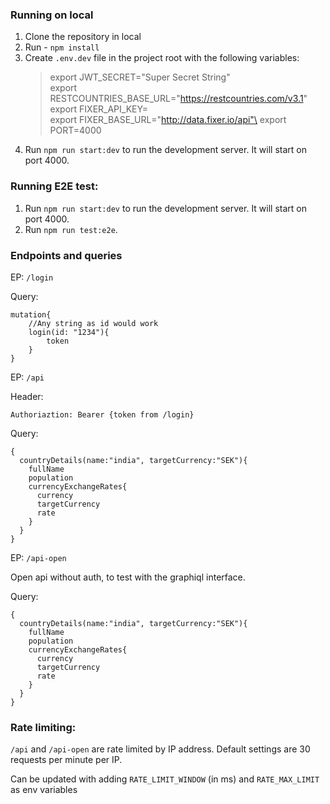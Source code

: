 ### Running on local

1. Clone the repository in local
2. Run - `npm install`
3. Create `.env.dev` file in the project root with the following variables:
    > export JWT_SECRET="Super Secret String"\
    > export RESTCOUNTRIES_BASE_URL="https://restcountries.com/v3.1" \
    > export FIXER_API_KEY= \
    > export FIXER_BASE_URL="http://data.fixer.io/api"\
    > export PORT=4000
4. Run `npm run start:dev` to run the development server. It will start on port 4000.

### Running E2E test:

1. Run `npm run start:dev` to run the development server. It will start on port 4000.
2. Run `npm run test:e2e`.

### Endpoints and queries

EP: `/login`

Query:

```
mutation{
    //Any string as id would work
    login(id: "1234"){
        token
    }
}
```

EP: `/api`

Header:

```
Authoriaztion: Bearer {token from /login}
```

Query:

```
{
  countryDetails(name:"india", targetCurrency:"SEK"){
    fullName
    population
    currencyExchangeRates{
      currency
      targetCurrency
      rate
    }
  }
}
```

EP: `/api-open`

Open api without auth, to test with the graphiql interface.

Query:

```
{
  countryDetails(name:"india", targetCurrency:"SEK"){
    fullName
    population
    currencyExchangeRates{
      currency
      targetCurrency
      rate
    }
  }
}
```

### Rate limiting:

`/api` and `/api-open` are rate limited by IP address. Default settings are 30 requests per minute per IP.

Can be updated with adding `RATE_LIMIT_WINDOW` (in ms) and `RATE_MAX_LIMIT` as env variables
